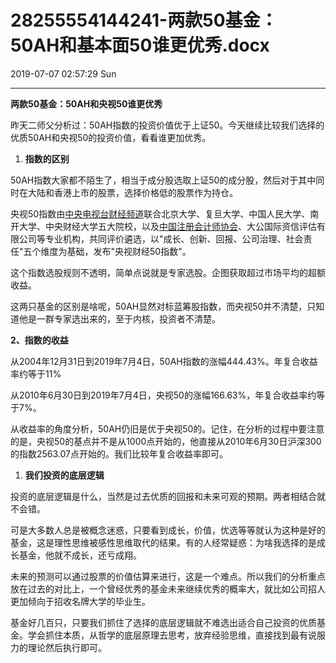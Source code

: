 # 28255554144241-两款50基金：50AH和基本面50谁更优秀.docx

2019-07-07 02:57:29 Sun

----

__两款50基金：50AH和央视50谁更优秀__

<a id="OLE_LINK3"></a><a id="OLE_LINK4"></a>

<a id="OLE_LINK1"></a>昨天二师父分析过：50AH指数的投资价值优于上证50。今天继续比较我们选择的优质50AH和央视50的投资价值，看看谁更加优秀。

1. __指数的区别__

50AH指数大家都不陌生了，相当于成分股选取上证50的成分股，然后对于其中同时在大陆和香港上市的股票，选择价格低的股票作为持仓。

央视50指数由[中央电视台财经频道](https://baike.so.com/doc/6844341-7061675.html)联合北京大学、复旦大学、中国人民大学、南开大学、中央财经大学五大院校，以及[中国注册会计师协会](https://baike.so.com/doc/3597772-3782879.html)、大公国际资信评估有限公司等专业机构，共同评价遴选，以"成长、创新、回报、公司治理、社会责任"五个维度为基础，发布"央视财经50指数"。

这个指数选股规则不透明，简单点说就是专家选股。企图获取超过市场平均的超额收益。

这两只基金的区别是啥呢，50AH显然对标蓝筹股指数，而央视50并不清楚，只知道他是一群专家选出来的，至于内核，投资者不清楚。

__2、指数的收益__

从2004年12月31日到2019年7月4日，50AH指数的涨幅444\.43%。年复合收益率约等于11%

从2010年6月30日到2019年7月4日，央视50的涨幅166\.63%，年复合收益率约等于7%。

从收益率的角度分析，50AH仍旧是优于央视50的。记住，在分析的过程中要注意的是，央视50的基点并不是从1000点开始的，他直接从2010年6月30日沪深300的指数2563\.07点开始的。我们比较年复合收益率即可。

1. __我们投资的底层逻辑__

投资的底层逻辑是什么，当然是过去优质的回报和未来可观的预期。两者相结合就不会错。

可是大多数人总是被概念迷惑，只要看到成长，价值，优选等等就认为这种是好的基金，这是理性思维被感性思维取代的结果。有的人经常疑惑：为啥我选择的是成长基金，他就不成长，还亏成翔。

未来的预测可以通过股票的价值估算来进行，这是一个难点。所以我们的分析重点放在过去的对比上，一个曾经优秀的基金未来继续优秀的概率大，就比如公司招人更加倾向于招收名牌大学的毕业生。

基金好几百只，只要我们抓住了选择的底层逻辑就不难选出适合自己投资的优质基金。学会抓住本质，从哲学的底层原理去思考，放弃经验思维，直接找到最有说服力的理论然后执行即可。

